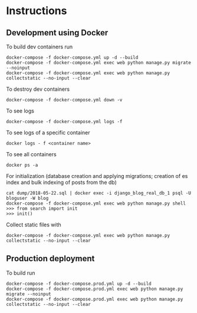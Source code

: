 # Instructions

## Development using Docker

To build dev containers run
```shell
docker-compose -f docker-compose.yml up -d --build
docker-compose -f docker-compose.yml exec web python manage.py migrate --noinput
docker-compose -f docker-compose.yml exec web python manage.py collectstatic --no-input --clear
```

To destroy dev containers
```shell
docker-compose -f docker-compose.yml down -v
```

To see logs
```shell
docker-compose -f docker-compose.yml logs -f
```

To see logs of a specific container
```shell
docker logs - f <container name>
```

To see all containers
```shell
docker ps -a
```

For initialization (database creation and applying migrations; creation of es index and bulk indexing of posts from the db)
```shell
cat dump/2018-05-22.sql | docker exec -i django_blog_real_db_1 psql -U bloguser -W blog
docker-compose -f docker-compose.yml exec web python manage.py shell
>>> from search import init
>>> init()
```

Collect static files with
```shell
docker-compose -f docker-compose.yml exec web python manage.py collectstatic --no-input --clear
```

## Production deployment

To build run
```shell
docker-compose -f docker-compose.prod.yml up -d --build
docker-compose -f docker-compose.prod.yml exec web python manage.py migrate --noinput
docker-compose -f docker-compose.prod.yml exec web python manage.py collectstatic --no-input --clear
```
